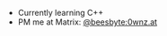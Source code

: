 + Currently learning C++
+ PM me at Matrix: [@beesbyte:0wnz.at](https://matrix.to/#/@beesbyte:0wnz.at)

<!---
meequrox/meequrox is a ✨ special ✨ repository because its `README.md` (this file) appears on your GitHub profile.
You can click the Preview link to take a look at your changes.
--->
